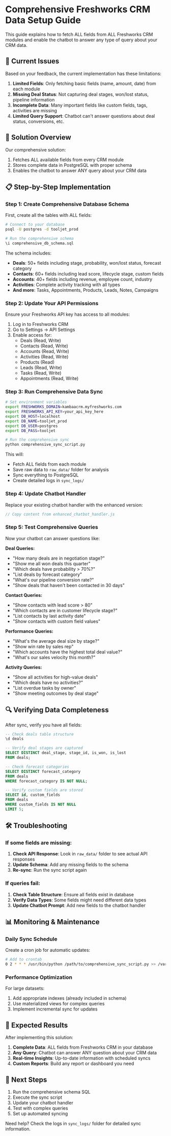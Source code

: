 # Comprehensive Freshworks CRM Data Setup Guide

This guide explains how to fetch ALL fields from ALL Freshworks CRM modules and enable the chatbot to answer any type of query about your CRM data.

## 🚨 Current Issues

Based on your feedback, the current implementation has these limitations:
1. **Limited Fields**: Only fetching basic fields (name, amount, date) from each module
2. **Missing Deal Status**: Not capturing deal stages, won/lost status, pipeline information
3. **Incomplete Data**: Many important fields like custom fields, tags, activities are missing
4. **Limited Query Support**: Chatbot can't answer questions about deal status, conversions, etc.

## 🎯 Solution Overview

Our comprehensive solution:
1. Fetches ALL available fields from every CRM module
2. Stores complete data in PostgreSQL with proper schema
3. Enables the chatbot to answer ANY query about your CRM data

## 📋 Step-by-Step Implementation

### Step 1: Create Comprehensive Database Schema

First, create all the tables with ALL fields:

```bash
# Connect to your database
psql -U postgres -d tooljet_prod

# Run the comprehensive schema
\i comprehensive_db_schema.sql
```

The schema includes:
- **Deals**: 50+ fields including stage, probability, won/lost status, forecast category
- **Contacts**: 60+ fields including lead score, lifecycle stage, custom fields
- **Accounts**: 40+ fields including revenue, employee count, industry
- **Activities**: Complete activity tracking with all types
- **And more**: Tasks, Appointments, Products, Leads, Notes, Campaigns

### Step 2: Update Your API Permissions

Ensure your Freshworks API key has access to all modules:

1. Log in to Freshworks CRM
2. Go to Settings → API Settings
3. Enable access for:
   - Deals (Read, Write)
   - Contacts (Read, Write)
   - Accounts (Read, Write)
   - Activities (Read, Write)
   - Products (Read)
   - Leads (Read, Write)
   - Tasks (Read, Write)
   - Appointments (Read, Write)

### Step 3: Run Comprehensive Data Sync

```bash
# Set environment variables
export FRESHWORKS_DOMAIN=kambaacrm.myfreshworks.com
export FRESHWORKS_API_KEY=your_api_key_here
export DB_HOST=localhost
export DB_NAME=tooljet_prod
export DB_USER=postgres
export DB_PASS=tooljet

# Run the comprehensive sync
python comprehensive_sync_script.py
```

This will:
- Fetch ALL fields from each module
- Save raw data to `raw_data/` folder for analysis
- Sync everything to PostgreSQL
- Create detailed logs in `sync_logs/`

### Step 4: Update Chatbot Handler

Replace your existing chatbot handler with the enhanced version:

```javascript
// Copy content from enhanced_chatbot_handler.js
```

### Step 5: Test Comprehensive Queries

Now your chatbot can answer questions like:

**Deal Queries:**
- "How many deals are in negotiation stage?"
- "Show me all won deals this quarter"
- "Which deals have probability > 70%?"
- "List deals by forecast category"
- "What's our pipeline conversion rate?"
- "Show deals that haven't been contacted in 30 days"

**Contact Queries:**
- "Show contacts with lead score > 80"
- "Which contacts are in customer lifecycle stage?"
- "List contacts by last activity date"
- "Show contacts with custom field values"

**Performance Queries:**
- "What's the average deal size by stage?"
- "Show win rate by sales rep"
- "Which accounts have the highest total deal value?"
- "What's our sales velocity this month?"

**Activity Queries:**
- "Show all activities for high-value deals"
- "Which deals have no activities?"
- "List overdue tasks by owner"
- "Show meeting outcomes by deal stage"

## 🔍 Verifying Data Completeness

After sync, verify you have all fields:

```sql
-- Check deals table structure
\d deals

-- Verify deal stages are captured
SELECT DISTINCT deal_stage, stage_id, is_won, is_lost 
FROM deals;

-- Check forecast categories
SELECT DISTINCT forecast_category 
FROM deals 
WHERE forecast_category IS NOT NULL;

-- Verify custom fields are stored
SELECT id, custom_fields 
FROM deals 
WHERE custom_fields IS NOT NULL 
LIMIT 5;
```

## 🛠️ Troubleshooting

### If some fields are missing:

1. **Check API Response**: Look in `raw_data/` folder to see actual API responses
2. **Update Schema**: Add any missing fields to the schema
3. **Re-sync**: Run the sync script again

### If queries fail:

1. **Check Table Structure**: Ensure all fields exist in database
2. **Verify Data Types**: Some fields might need different data types
3. **Update Chatbot Prompt**: Add new fields to the chatbot handler

## 📊 Monitoring & Maintenance

### Daily Sync Schedule

Create a cron job for automatic updates:

```bash
# Add to crontab
0 2 * * * /usr/bin/python /path/to/comprehensive_sync_script.py >> /var/log/crm_sync.log 2>&1
```

### Performance Optimization

For large datasets:

1. Add appropriate indexes (already included in schema)
2. Use materialized views for complex queries
3. Implement incremental sync for updates

## 🎉 Expected Results

After implementing this solution:

1. **Complete Data**: ALL fields from Freshworks CRM in your database
2. **Any Query**: Chatbot can answer ANY question about your CRM data
3. **Real-time Insights**: Up-to-date information with scheduled syncs
4. **Custom Reports**: Build any report or dashboard you need

## 📝 Next Steps

1. Run the comprehensive schema SQL
2. Execute the sync script
3. Update your chatbot handler
4. Test with complex queries
5. Set up automated syncing

Need help? Check the logs in `sync_logs/` folder for detailed sync information. 
